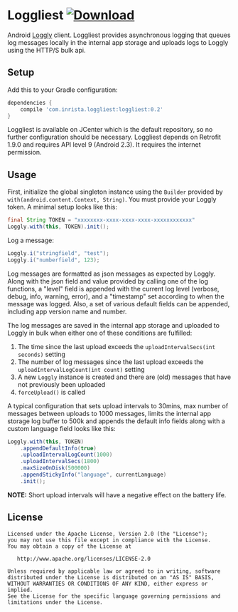 # Loggliest [ ![Download](https://api.bintray.com/packages/inrista/maven/loggliest/images/download.svg) ](https://bintray.com/inrista/maven/loggliest/_latestVersion)
Android [Loggly](https://www.loggly.com/) client. Loggliest provides asynchronous logging that queues log messages locally in the internal app storage and uploads logs to Loggly using the HTTP/S bulk api. 

## Setup
Add this to your Gradle configuration:
```gradle
dependencies {
    compile 'com.inrista.loggliest:loggliest:0.2'
}
```

Loggliest is available on JCenter which is the default repository, so no further configuration should be necessary. Loggliest depends on Retrofit 1.9.0 and requires API level 9 (Android 2.3). It requires the internet permission.

## Usage
First, initialize the global singleton instance using the `Builder` provided by `with(android.content.Context, String)`. You must provide your Loggly token. A minimal setup looks like this:

```java
final String TOKEN = "xxxxxxxx-xxxx-xxxx-xxxx-xxxxxxxxxxxx"
Loggly.with(this, TOKEN).init();
```

Log a message:
```java
Loggly.i("stringfield", "test"); 
Loggly.i("numberfield", 123);
```
Log messages are formatted as json messages as expected by Loggly. Along with the json field and value provided by calling one of the log functions, a "level" field is appended with the current log level (verbose, debug, info, warning, error), and a "timestamp" set according to when the message was logged. Also, a set of various default fields can be appended, including app version name and number.

The log messages are saved in the internal app storage and uploaded to Loggly in bulk when either one of these conditions are fulfilled:

1. The time since the last upload exceeds the `uploadIntervalSecs(int seconds)` setting
2. The number of log messages since the last upload exceeds the `uploadIntervalLogCount(int count)` setting
3. A new `Loggly` instance is created and there are (old) messages that have not previously been uploaded
4. `forceUpload()` is called

A typical configuration that sets upload intervals to 30mins, max number of messages between uploads to 1000 messages, limits the internal app storage log buffer to 500k and appends the default info fields along with a custom language field looks like this:

```java
Loggly.with(this, TOKEN)
    .appendDefaultInfo(true)
    .uploadIntervalLogCount(1000)
    .uploadIntervalSecs(1800)
    .maxSizeOnDisk(500000)
    .appendStickyInfo("language", currentLanguage)
    .init();
```

**NOTE:** Short upload intervals will have a negative effect on the battery life. 
 
## License
```
Licensed under the Apache License, Version 2.0 (the "License");
you may not use this file except in compliance with the License.
You may obtain a copy of the License at

   http://www.apache.org/licenses/LICENSE-2.0

Unless required by applicable law or agreed to in writing, software
distributed under the License is distributed on an "AS IS" BASIS,
WITHOUT WARRANTIES OR CONDITIONS OF ANY KIND, either express or implied.
See the License for the specific language governing permissions and
limitations under the License.
```